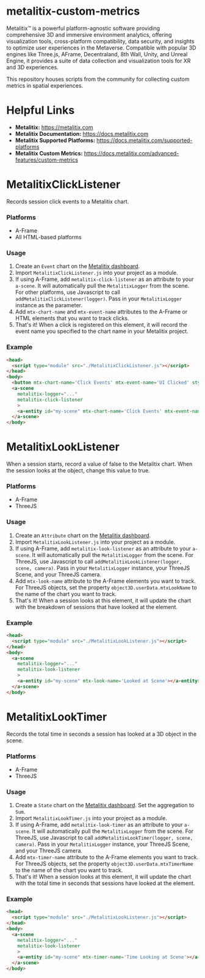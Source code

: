 # metalitix-custom-metrics

Metalitix™ is a powerful platform-agnostic software providing comprehensive 3D and immersive environment analytics, offering visualization tools, cross-platform compatibility, data security, and insights to optimize user experiences in the Metaverse. Compatible with popular 3D engines like Three.js, AFrame, Decentraland, 8th Wall, Unity, and Unreal Engine, it provides a suite of data collection and visualization tools for XR and 3D experiences.

This repository houses scripts from the community for collecting custom metrics in spatial experiences.

# Helpful Links
* **Metalitix:** https://metalitix.com
* **Metalitix Documentation:** https://docs.metalitix.com
* **Metalitix Supported Platforms:** https://docs.metalitix.com/supported-platforms
* **Metalitix Custom Metrics:** https://docs.metalitix.com/advanced-features/custom-metrics

# MetalitixClickListener

Records session click events to a Metalitix chart.

### Platforms
* A-Frame
* All HTML-based platforms

### Usage
1. Create an `Event` chart on the [Metalitix dashboard](https://app.metalitix.com/).
2. Import `MetalitixClickListener.js` into your project as a module.
3. If using A-Frame, add `metalitix-click-listener` as an attribute to your `a-scene`. It will automatically pull the `MetalitixLogger` from the scene. For other platforms, use Javascript to call `addMetalitixClickListener(logger)`. Pass in your `MetalitixLogger` instance as the parameter.
4. Add `mtx-chart-name` and `mtx-event-name` attributes to the A-Frame or HTML elements that you want to track clicks.
5. That's it! When a click is registered on this element, it will record the event name you specified to the chart name in your Metalitix project.
  
### Example
```html
<head>
  <script type="module" src="./MetalitixClickListener.js"></script>
</head>
<body>
  <button mtx-chart-name='Click Events' mtx-event-name='UI Clicked' style="position: absolute; z-index: 100;"> Click me</button>
  <a-scene
    metalitix-logger="..."
    metalitix-click-listener
    >
    <a-entity id="my-scene" mtx-chart-name='Click Events' mtx-event-name='Scene Clicked'></a-entity>
  </a-scene>
</body>
```

# MetalitixLookListener

When a session starts, record a value of false to the Metalitix chart. When the session looks at the object, change this value to true.

### Platforms
* A-Frame
* ThreeJS

### Usage
1. Create an `Attribute` chart on the [Metalitix dashboard](https://app.metalitix.com/).
2. Import `MetalitixLookListener.js` into your project as a module.
3. If using A-Frame, add `metalitix-look-listener` as an attribute to your `a-scene`. It will automatically pull the `MetalitixLogger` from the scene. For ThreeJS, use Javascript to call `addMetalitixLookListener(logger, scene, camera)`. Pass in your `MetalitixLogger` instance, your ThreeJS Scene, and your ThreeJS camera.
4. Add `mtx-look-name` attribute to the A-Frame elements you want to track. For ThreeJS objects, set the property `object3D.userData.mtxLookName` to the name of the chart you want to track.
5. That's it! When a session looks at this element, it will update the chart with the breakdown of sessions that have looked at the element.

### Example
```html
<head>
  <script type="module" src="./MetalitixLookListener.js"></script>
</head>
<body>
  <a-scene
    metalitix-logger="..."
    metalitix-look-listener
    >
    <a-entity id="my-scene" mtx-look-name='Looked at Scene'></a-entity>
  </a-scene>
</body>
```

# MetalitixLookTimer

Records the total time in seconds a session has looked at a 3D object in the scene.

### Platforms
* A-Frame
* ThreeJS

### Usage
1. Create a `State` chart on the [Metalitix dashboard](https://app.metalitix.com/). Set the aggregation to `Sum`.
2. Import `MetalitixLookTimer.js` into your project as a module.
3. If using A-Frame, add `metalitix-look-timer` as an attribute to your `a-scene`. It will automatically pull the `MetalitixLogger` from the scene. For ThreeJS, use Javascript to call `addMetalitixLookTimer(logger, scene, camera)`. Pass in your `MetalitixLogger` instance, your ThreeJS Scene, and your ThreeJS camera.
4. Add `mtx-timer-name` attribute to the A-Frame elements you want to track. For ThreeJS objects, set the property `object3D.userData.mtxTimerName` to the name of the chart you want to track.
5. That's it! When a session looks at this element, it will update the chart with the total time in seconds that sessions have looked at the element.

### Example
```html
<head>
  <script type="module" src="./MetalitixLookListener.js"></script>
</head>
<body>
  <a-scene
    metalitix-logger="..."
    metalitix-look-listener
    >
    <a-entity id="my-scene" mtx-timer-name='Time Looking at Scene'></a-entity>
  </a-scene>
</body>
```